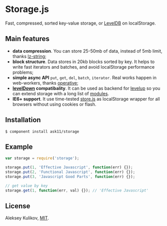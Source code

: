 # Storage.js

  Fast, compressed, sorted key-value storage, or [LevelDB](https://code.google.com/p/leveldb/) on localStorage.

## Main features

  * **data compression**. You can store 25-50mb of data, instead of 5mb limit, thanks [lz-string](https://github.com/pieroxy/lz-string);
  * **block structure**. Data stores in 20kb blocks sorted by key. It helps to write fast iterators and batches, and avoid localStorage performance problems;
  * **simple async API** `put`, `get`, `del`, `batch`, `iterator`. Real works happen in web-workers, thanks [operative](https://github.com/padolsey/operative);
  * **[levelDown](https://github.com/rvagg/node-leveldown/) compatibality**. It can be used as backend for [levelup](https://github.com/rvagg/node-levelup/) so you can extend storage with a long list of [modules](https://github.com/rvagg/node-levelup/wiki/Modules).
  * **IE6+ support**. It use time-tested [store.js](https://github.com/marcuswestin/store.js) as localStorage wrapper for all browsers without using cookies or flash.

## Installation

    $ component install ask11/storage

## Example

```js
var storage = require('storage');

storage.put(1, 'Effective Javascript', function(err) {});
storage.put(2, 'Functional Javascript', function(err) {});
storage.put(3, 'Javascript Good Parts', function(err) {});

// get value by key
storage.get(1, function(err, val) {}); // 'Effective Javascript'
```

## License

  Aleksey Kulikov, [MIT](http://ask11.mit-license.org/).
